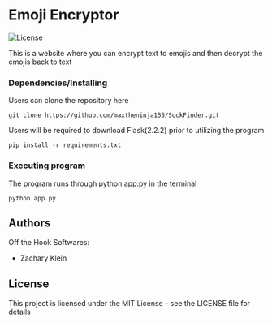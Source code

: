 # Emoji Encryptor

[![License](https://img.shields.io/badge/license-MIT-blue)](./LICENSE)


This is a website where you can encrypt text to emojis and then decrypt the emojis back to text











### Dependencies/Installing

Users can clone the repository here

```
git clone https://github.com/maxtheninja155/SockFinder.git
```

Users will be required to download Flask(2.2.2) prior to utilizing the program

```
pip install -r requirements.txt
```

### Executing program

The program runs through python app.py in the terminal

```
python app.py
```

## Authors
Off the Hook Softwares:

- Zachary Klein 

## License

This project is licensed under the MIT License - see the LICENSE file for details

